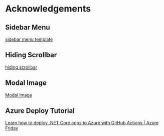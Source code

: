 # Acknowledgements


## Sidebar Menu
[sidebar menu template](https://github.com/StartBootstrap/startbootstrap-simple-sidebar)

## Hiding Scrollbar
[hiding scrollbar](https://stackoverflow.com/questions/16670931/hide-scroll-bar-but-while-still-being-able-to-scroll)

## Modal Image
[Modal Image](https://www.w3schools.com/howto/howto_css_modal_images.asp)

## Azure Deploy Tutorial
[Learn how to deploy .NET Core apps to Azure with GitHub Actions | Azure Friday](https://www.youtube.com/watch?v=cGvmbYE4HOY)
